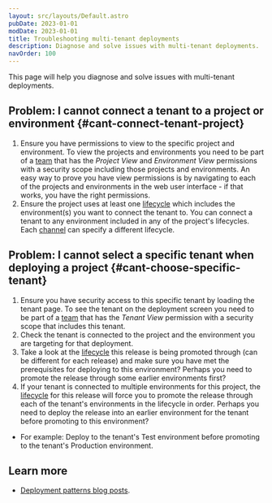 ```yaml
---
layout: src/layouts/Default.astro
pubDate: 2023-01-01
modDate: 2023-01-01
title: Troubleshooting multi-tenant deployments
description: Diagnose and solve issues with multi-tenant deployments.
navOrder: 100
---
```


This page will help you diagnose and solve issues with multi-tenant deployments.

## Problem: I cannot connect a tenant to a project or environment {#cant-connect-tenant-project}

1. Ensure you have permissions to view to the specific project and environment. To view the projects and environments you need to be part of a [team](/docs/security/users-and-teams) that has the *Project View* and *Environment View* permissions with a security scope including those projects and environments. An easy way to prove you have view permissions is by navigating to each of the projects and environments in the web user interface - if that works, you have the right permissions.
2. Ensure the project uses at least one [lifecycle](/docs/releases/lifecycles/) which includes the environment(s) you want to connect the tenant to. You can connect a tenant to any environment included in any of the project's lifecycles. Each [channel](/docs/releases/channels) can specify a different lifecycle.

## Problem: I cannot select a specific tenant when deploying a project {#cant-choose-specific-tenant}

1. Ensure you have security access to this specific tenant by loading the tenant page. To see the tenant on the deployment screen you need to be part of a [team](/docs/security/users-and-teams) that has the *Tenant View* permission with a security scope that includes this tenant.
2. Check the tenant is connected to the project and the environment you are targeting for that deployment.
3. Take a look at the [lifecycle](/docs/releases/lifecycles) this release is being promoted through (can be different for each release) and make sure you have met the prerequisites for deploying to this environment? Perhaps you need to promote the release through some earlier environments first?
4. If your tenant is connected to multiple environments for this project, the [lifecycle](/docs/releases/lifecycles) for this release will force you to promote the release through each of the tenant's environments in the lifecycle in order. Perhaps you need to deploy the release into an earlier environment for the tenant before promoting to this environment?  
  - For example: Deploy to the tenant's Test environment before promoting to the tenant's Production environment.

  ## Learn more

- [Deployment patterns blog posts](https://octopus.com/blog/tag/Deployment%20Patterns).
